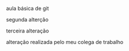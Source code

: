 aula básica de git

segunda alterção

terceira alteração


alteração realizada pelo meu colega de trabalho
